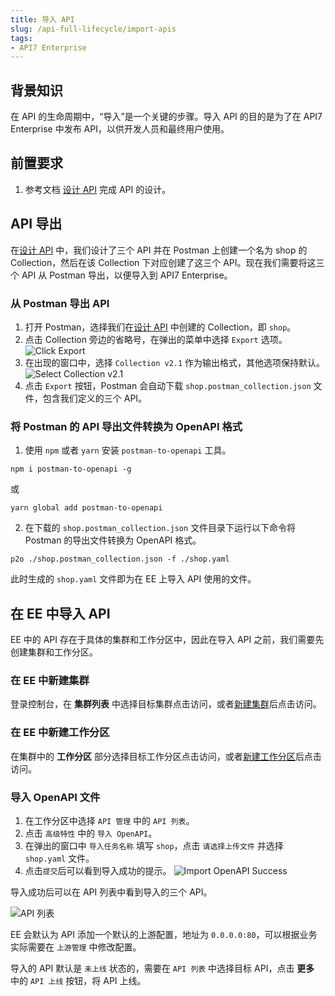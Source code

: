 ```yaml
---
title: 导入 API
slug: /api-full-lifecycle/import-apis
tags:
- API7 Enterprise
---
```


## 背景知识

在 API 的生命周期中，“导入”是一个关键的步骤。导入 API 的目的是为了在 API7 Enterprise 中发布 API，以供开发人员和最终用户使用。

## 前置要求

1. 参考文档 [设计 API](https://docs.apiseven.com/enterprise/api-full-lifecycle/design-apis) 完成 API 的设计。

## API 导出

在[设计 API](https://docs.apiseven.com/enterprise/api-full-lifecycle/design-apis) 中，我们设计了三个 API 并在 Postman 上创建一个名为 shop 的 Collection，然后在该 Collection 下对应创建了这三个 API。现在我们需要将这三个 API 从 Postman 导出，以便导入到 API7 Enterprise。

### 从 Postman 导出 API

1. 打开 Postman，选择我们在[设计 API](https://docs.apiseven.com/enterprise/api-full-lifecycle/design-apis) 中创建的 Collection，即 `shop`。
2. 点击 Collection 旁边的省略号，在弹出的菜单中选择 `Export` 选项。
![Click Export](https://static.apiseven.com/uploads/2023/05/04/soQWbadx_export-button.png)
3. 在出现的窗口中，选择 `Collection v2.1` 作为输出格式，其他选项保持默认。
![Select Collection v2.1](https://static.apiseven.com/uploads/2023/05/04/8HCsyYvi_export-json.png)
4. 点击 `Export` 按钮，Postman 会自动下载 `shop.postman_collection.json` 文件，包含我们定义的三个 API。

### 将 Postman 的 API 导出文件转换为 OpenAPI 格式

1. 使用 `npm` 或者 `yarn` 安装 `postman-to-openapi` 工具。

```shell
npm i postman-to-openapi -g
```

或

```shell
yarn global add postman-to-openapi
```

2. 在下载的 `shop.postman_collection.json` 文件目录下运行以下命令将 Postman 的导出文件转换为 OpenAPI 格式。

```shell
p2o ./shop.postman_collection.json -f ./shop.yaml
```

此时生成的 `shop.yaml` 文件即为在 EE 上导入 API 使用的文件。

## 在 EE 中导入 API

EE 中的 API 存在于具体的集群和工作分区中，因此在导入 API 之前，我们需要先创建集群和工作分区。

### 在 EE 中新建集群

登录控制台，在  **集群列表**  中选择目标集群点击访问，或者[新建集群](https://docs.apiseven.com/enterprise/user-manual/cluster/list#%E6%96%B0%E5%BB%BA%E9%9B%86%E7%BE%A4)后点击访问。

### 在 EE 中新建工作分区

在集群中的  **工作分区**  部分选择目标工作分区点击访问，或者[新建工作分区](https://docs.apiseven.com/enterprise/user-manual/cluster/workspace#%E6%96%B0%E5%BB%BA%E5%B7%A5%E4%BD%9C%E5%88%86%E5%8C%BA)后点击访问。

### 导入 OpenAPI 文件

1. 在工作分区中选择 `API 管理` 中的 `API 列表`。
2. 点击 `高级特性` 中的 `导入 OpenAPI`。
3. 在弹出的窗口中 `导入任务名称` 填写 `shop`，点击 `请选择上传文件` 并选择 `shop.yaml` 文件。
4. 点击`提交`后可以看到导入成功的提示。
![Import OpenAPI Success](https://static.apiseven.com/uploads/2023/05/04/RGYpIkQR_import-success.png)

导入成功后可以在 API 列表中看到导入的三个 API。

![API 列表](https://static.apiseven.com/uploads/2023/05/04/XvUSWq1Q_api-list.png)

EE 会默认为 API 添加一个默认的上游配置，地址为 `0.0.0.0:80`，可以根据业务实际需要在 `上游管理` 中修改配置。

导入的 API 默认是 `未上线` 状态的，需要在 `API 列表` 中选择目标 API，点击  **更多**  中的 `API 上线` 按钮，将 API 上线。
